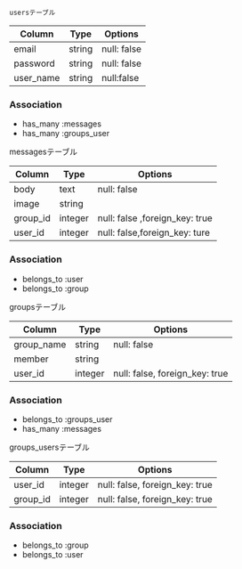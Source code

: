     usersテーブル

|Column|Type|Options|
|------|----|-------|
|email|string|null: false|
|password|string|null: false|
|user_name|string|null:false |

### Association
- has_many :messages
- has_many :groups_user

messagesテーブル

|Column|Type|Options|
|------|----|-------|
|body|text|null: false|
|image|string||
|group_id|integer|null: false ,foreign_key: true |
|user_id|integer|null: false,foreign_key: ture|

### Association
- belongs_to :user
- belongs_to :group

groupsテーブル

|Column|Type|Options|
|------|----|-------|
|group_name|string|null: false|
|member|string||
|user_id|integer|null: false, foreign_key: true|

### Association
- belongs_to :groups_user
- has_many :messages

groups_usersテーブル

|Column|Type|Options|
|------|----|-------|
|user_id|integer|null: false, foreign_key: true|
|group_id|integer|null: false, foreign_key: true|

### Association
- belongs_to :group
- belongs_to :user
